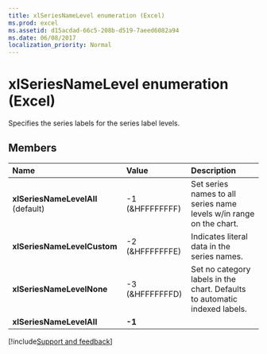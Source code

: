 ```yaml
---
title: xlSeriesNameLevel enumeration (Excel)
ms.prod: excel
ms.assetid: d15acdad-66c5-208b-d519-7aeed6082a94
ms.date: 06/08/2017
localization_priority: Normal
---
```



# xlSeriesNameLevel enumeration (Excel)

Specifies the series labels for the series label levels.


## Members



|Name|Value|Description|
|:-----|:-----|:-----|
| **xlSeriesNameLevelAll** (default)|-1 (&HFFFFFFFF)|Set series names to all series name levels w/in range on the chart.|
| **xlSeriesNameLevelCustom**|-2 (&HFFFFFFFE)|Indicates literal data in the series names.|
| **xlSeriesNameLevelNone**|-3 (&HFFFFFFFD)|Set no category labels in the chart. Defaults to automatic indexed labels.|
| **xlSeriesNameLevelAll**| **-1**||

[!include[Support and feedback](~/includes/feedback-boilerplate.md)]